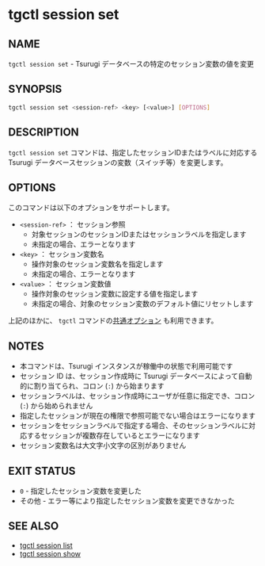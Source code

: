 # tgctl session set

## NAME

`tgctl session set` - Tsurugi データベースの特定のセッション変数の値を変更

## SYNOPSIS

```sh
tgctl session set <session-ref> <key> [<value>] [OPTIONS]
```

## DESCRIPTION

`tgctl session set` コマンドは、指定したセッションIDまたはラベルに対応する Tsurugi データベースセッションの変数（スイッチ等）を変更します。

<!-- NOTE: currently, no session variables are generally available, only sql.plan_recording is available for Altimeter.
## EXAMPLES

```sh
tgctl session set example-1 timeout 600
tgctl session set 1234567890abcdef isolation_level SERIALIZABLE
```
-->

## OPTIONS

このコマンドは以下のオプションをサポートします。

* `<session-ref>` ： セッション参照
  * 対象セッションのセッションIDまたはセッションラベルを指定します
  * 未指定の場合、エラーとなります
* `<key>` ： セッション変数名
  * 操作対象のセッション変数名を指定します
  * 未指定の場合、エラーとなります
* `<value>` ： セッション変数値
  * 操作対象のセッション変数に設定する値を指定します
  * 未指定の場合、対象のセッション変数のデフォルト値にリセットします

上記のほかに、 `tgctl` コマンドの[共通オプション](./tgctl_ja.md#common-options) も利用できます。

## NOTES

* 本コマンドは、Tsurugi インスタンスが稼働中の状態で利用可能です
* セッション ID は、セッション作成時に Tsurugi データベースによって自動的に割り当てられ、コロン (`:`) から始まります
* セッションラベルは、セッション作成時にユーザが任意に指定でき、コロン (`:`) から始められません
* 指定したセッションが現在の権限で参照可能でない場合はエラーになります
* セッションをセッションラベルで指定する場合、そのセッションラベルに対応するセッションが複数存在しているとエラーになります
* セッション変数名は大文字小文字の区別がありません

## EXIT STATUS

* `0` - 指定したセッション変数を変更した
* その他 - エラー等により指定したセッション変数を変更できなかった

## SEE ALSO

* [tgctl session list](./tgctl-session-list_ja.md)
* [tgctl session show](./tgctl-session-show_ja.md)